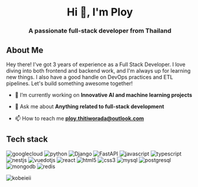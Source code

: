 <h1 align="center">Hi 👋, I'm Ploy</h1>
<h3 align="center">A passionate full-stack developer from Thailand</h3>

## About Me

Hey there! I've got 3 years of experience as a Full Stack Developer. I love diving into both frontend and backend work, and I'm always up for learning new things. I also have a good handle on DevOps practices and ETL pipelines. Let's build something awesome together!


- 🔭 I’m currently working on **Innovative AI and machine learning projects**

- 💬 Ask me about **Anything related to full-stack development**

- 📫 How to reach me **ploy.thitiworada@outlook.com**

## Tech stack

![googlecloud](https://img.shields.io/badge/googlecloud-4285F4?style=for-the-badge&logo=googlecloud&logoColor=white)
![python](https://img.shields.io/badge/python-3776AB?style=for-the-badge&logo=python&logoColor=white)
![Django](https://img.shields.io/badge/django-%23092E20.svg?style=for-the-badge&logo=django&logoColor=white)
![FastAPI](https://img.shields.io/badge/FastAPI-005571?style=for-the-badge&logo=fastapi)
![javascript](https://img.shields.io/badge/javascript-F7DF1E?style=for-the-badge&logo=javascript&logoColor=black)
![typescript](https://img.shields.io/badge/typescript-3178C6?style=for-the-badge&logo=typescript&logoColor=white)
![nestjs](https://img.shields.io/badge/nestjs-E0234E?style=for-the-badge&logo=nestjs&logoColor=white)
![vuedotjs](https://img.shields.io/badge/vuejs-4FC08D?style=for-the-badge&logo=vuedotjs&logoColor=white)
![react](https://img.shields.io/badge/react-61DAFB?style=for-the-badge&logo=react&logoColor=black)
![html5](https://img.shields.io/badge/html5-E34F26?style=for-the-badge&logo=html5&logoColor=white)
![css3](https://img.shields.io/badge/css3-1572B6?style=for-the-badge&logo=css3&logoColor=white)
![mysql](https://img.shields.io/badge/mysql-4479A1?style=for-the-badge&logo=mysql&logoColor=white)
![postgresql](https://img.shields.io/badge/postgresql-4169E1?style=for-the-badge&logo=postgresql&logoColor=white)
![mongodb](https://img.shields.io/badge/mongodb-47A248?style=for-the-badge&logo=mongodb&logoColor=white)
![redis](https://img.shields.io/badge/redis-FF4438?style=for-the-badge&logo=redis&logoColor=white)

<p><img align="left" src="https://github-readme-stats.vercel.app/api/top-langs?username=kobeieii&show_icons=true&locale=en&layout=compact" alt="kobeieii" /></p>

